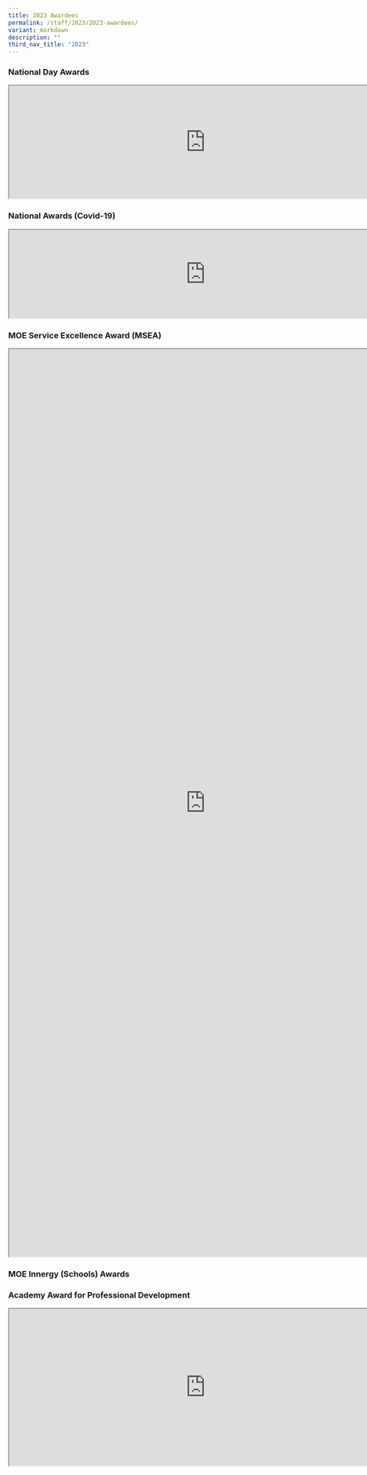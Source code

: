 ```yaml
---
title: 2023 Awardees
permalink: /staff/2023/2023-awardees/
variant: markdown
description: ""
third_nav_title: "2023"
---
```

<h3>National Day Awards</h3>

<iframe src="https://docs.google.com/document/d/e/2PACX-1vSS0fzi6sEVg0fkBE9st5xLN7DoiEcj8PsacsRarfU1xtlK3SoQ6Y9Xgq_TRV0fTq0Ta6BKHePWtpHR/pub?embedded=true" width="800px" height="230px" scrolling="no"></iframe>


<h3>National Awards (Covid-19)</h3>


<iframe src="https://docs.google.com/document/d/e/2PACX-1vRq4eeQr_Y8JJdPnjcXj77sij8cJ8nNqy-wYoNnX7BwPhEFKvxZlhT-kRcae01Sf8xkRxGyyQC4RkA0/pub?embedded=true" width="800px" height="180px" scrolling="no"></iframe>

<h3>MOE Service Excellence Award (MSEA)</h3>

<iframe src="https://docs.google.com/document/d/e/2PACX-1vSa70s6PMqeig6jfQx5eDDSegC47jy_5s21ZY5R5PqpK75f-O7rIyh1e0s3gNDFZupCXr6mZahXCAaM/pub?embedded=true" width="800px" height="1850px" scrolling="no"></iframe>


<h3> MOE Innergy (Schools) Awards</h3>


<h3>Academy Award for Professional Development</h3>

<iframe src="https://docs.google.com/document/d/e/2PACX-1vTw9UOIHVVDT4bPI1GLyIVUsnEkKzA-S4Syyg3w-Tlx-KmMzVUrGrH7xBLVq_cRYITiHxRwSxzvNb4S/pub?embedded=true" width="800px" height="320px" scrolling="no"></iframe>